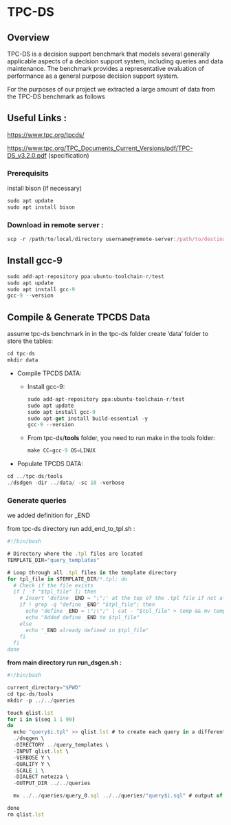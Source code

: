 # TPC-DS

## Overview
TPC-DS is a decision support benchmark that models several generally applicable aspects of a decision support system, including queries and data maintenance. The benchmark provides a representative evaluation of performance as a general purpose decision support system.


For the purposes of our project we extracted a large amount of data from the TPC-DS benchmark as follows
## Useful Links :

https://www.tpc.org/tpcds/

https://www.tpc.org/TPC_Documents_Current_Versions/pdf/TPC-DS_v3.2.0.pdf (specification)

### Prerequisits

install bison (if necessary)

```jsx
sudo apt update
sudo apt install bison
```

### Download in remote server :

```jsx
scp -r /path/to/local/directory username@remote-server:/path/to/destination/
```

## Install gcc-9

```jsx
sudo add-apt-repository ppa:ubuntu-toolchain-r/test
sudo apt update
sudo apt install gcc-9
gcc-9 --version
```

## **Compile & Generate TPCDS Data**

assume tpc-ds benchmark in in the tpc-ds folder create ‘data’ folder to store the tables:

```jsx
cd tpc-ds
mkdir data
```

- Compile TPCDS DATA:
    - Install gcc-9:
        
        ```jsx
        sudo add-apt-repository ppa:ubuntu-toolchain-r/test
        sudo apt update
        sudo apt install gcc-9
        sudo apt-get install build-essential -y
        gcc-9 --version
        ```
        
    - From tpc-ds/**tools** folder, you need to run make in the tools folder:
        
        ```jsx
        make CC=gcc-9 OS=LINUX
        ```
        
- Populate TPCDS DATA:

```jsx
cd ../tpc-ds/tools
./dsdgen -dir ../data/ -sc 10 -verbose
```

### Generate queries

we added definition for _END

from tpc-ds directory run add_end_to_tpl.sh : 

```jsx
#!/bin/bash

# Directory where the .tpl files are located
TEMPLATE_DIR="query_templates"

# Loop through all .tpl files in the template directory
for tpl_file in $TEMPLATE_DIR/*.tpl; do
  # Check if the file exists
  if [ -f "$tpl_file" ]; then
    # Insert 'define _END = ";";' at the top of the .tpl file if not already present
    if ! grep -q "define _END" "$tpl_file"; then
      echo "define _END = \";\";" | cat - "$tpl_file" > temp && mv temp "$tpl_file"
      echo "Added define _END to $tpl_file"
    else
      echo "_END already defined in $tpl_file"
    fi
  fi
done

```

**from main directory run run_dsgen.sh :**

```jsx
#!/bin/bash

current_directory="$PWD"
cd tpc-ds/tools
mkdir -p ../../queries

touch qlist.lst
for i in $(seq 1 1 99)
do
  echo "query$i.tpl" >> qlist.lst # to create each query in a different file, each time write a new template name into the qlist file
  ./dsqgen \
  -DIRECTORY ../query_templates \
  -INPUT qlist.lst \
  -VERBOSE Y \
  -QUALIFY Y \
  -SCALE 1 \
  -DIALECT netezza \
  -OUTPUT_DIR ../../queries

  mv ../../queries/query_0.sql ../../queries/"query$i.sql" # output of dsqgen for 1 query variant/query is query_0.sql regardless of the query template

done
rm qlist.lst
```
